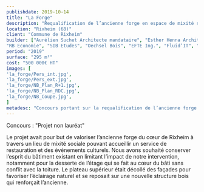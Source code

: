 ```yaml
---
publishdate: 2019-10-14
title: "La Forge"
description: "Requalification de l’ancienne forge en espace de mixité sociale"
location: "Rixheim (68)"
client: "Commune de Rixheim"
builder: ["Aurélien Suchet Architecte mandataire", "Esther Henna Architecte associée",
"RB Economie", "SIB Etudes", "Oechsel Bois", "EFTE Ing.", "Fluid’IT", "ESP Acoustique"]
period: "2019"
surface: "295 m²"
cost: "500 000€ HT"
images: [
'la_forge/Pers_int.jpg',
'la_forge/Pers_ext.jpg',
'la_forge/NB_Plan_R+1.jpg',
'la_forge/NB_Plan_RDC.jpg',
'la_forge/NB_Coupe.jpg',
]
metadesc: "Concours portant sur la requalification de l’ancienne forge au cœur de Rixheim avec une approche de valorisation du patrimoine."
---
```

Concours : "Projet non lauréat"

Le projet avait pour but de valoriser l’ancienne forge du cœur de Rixheim à travers un lieu de mixité sociale pouvant accueillir un service de restauration et des événements culturels. Nous avons souhaité conserver l’esprit du bâtiment existant en limitant l’impact de notre intervention, notamment pour la desserte de l’étage qui se fait au cœur du bâti sans conflit avec la toiture. Le plateau supérieur était décollé des façades pour favoriser l’éclairage naturel et se reposait sur une nouvelle structure bois qui renforçait l’ancienne.

